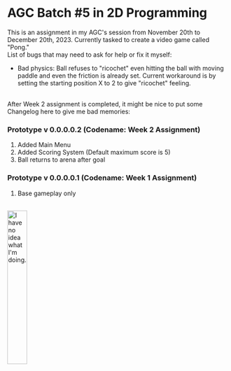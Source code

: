 <h1>AGC Batch #5 in 2D Programming</h1>
This is an assignment in my AGC's session from November 20th to December 20th, 2023. Currently tasked to create a video game called "Pong."
<br>
List of bugs that may need to ask for help or fix it myself:
<ul>
  <li>Bad physics: Ball refuses to "ricochet" even hitting the ball with moving paddle and even the friction is already set. Current workaround is by setting the starting position X to 2 to give "ricochet" feeling.</li>
</ul>
<br>
After Week 2 assignment is completed, it might be nice to put some Changelog here to give me bad memories:
<h3>Prototype v 0.0.0.0.2 (Codename: Week 2 Assignment)</h3>
<ol>
  <li>Added Main Menu</li>
  <li>Added Scoring System (Default maximum score is 5)</li>
  <li>Ball returns to arena after goal</li>
</ol>
<h3>Prototype v 0.0.0.0.1 (Codename: Week 1 Assignment)</h3>
<ol>
  <li>Base gameplay only</li>
</ol>
<br>
<img src="https://i.kym-cdn.com/photos/images/newsfeed/000/234/765/b7e.jpg" alt="I have no idea what I'm doing." width="30%">

